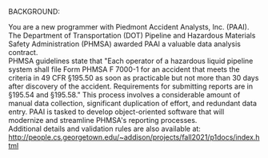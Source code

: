 BACKGROUND:

You are a new programmer with Piedmont Accident Analysts, Inc. (PAAI).  The Department of Transportation (DOT) 
Pipeline and Hazardous Materials Safety Administration (PHMSA) awarded PAAI a valuable data analysis contract.  
PHMSA guidelines state that "Each operator of a hazardous liquid pipeline system shall file Form PHMSA F 7000-1 
for an accident that meets the criteria in 49 CFR §195.50 as soon as practicable but not more than 30 days after 
discovery of the accident.  Requirements for submitting reports are in §195.54 and §195.58."  This process involves 
a considerable amount of manual data collection, significant duplication of effort, and redundant data entry.  PAAI 
is tasked to develop object-oriented software that will modernize and streamline PHMSA's reporting processes.  
Additional details and validation rules are also available at: 
http://people.cs.georgetown.edu/~addison/projects/fall2021/p1docs/index.html 

